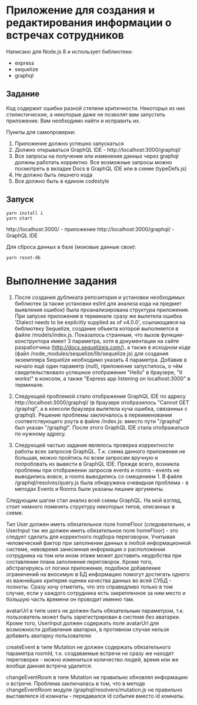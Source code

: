 # Приложение для создания и редактирования информации о встречах сотрудников

Написано для Node.js 8 и использует библиотеки:
* express
* sequelize
* graphql

## Задание
Код содержит ошибки разной степени критичности. Некоторых из них стилистические, а некоторые даже не позволят вам запустить приложение. Вам необходимо найти и исправить их.

Пункты для самопроверки:
1. Приложение должно успешно запускаться
2. Должно открываться GraphQL IDE - http://localhost:3000/graphql/
3. Все запросы на получение или изменения данных через graphql должны работать корректно. Все возможные запросы можно посмотреть в вкладке Docs в GraphQL IDE или в схеме (typeDefs.js)
4. Не должно быть лишнего кода
5. Все должно быть в едином codestyle

## Запуск
```
yarn install i
yarn start
```

http://localhost:3000/ - приложение
http://localhost:3000/graphql/ - GraphQL IDE

Для сброса данных в базе (моковые данные свои):
```
yarn reset-db
```

# Выполнение задания
1. После создания дубликата репозитория и установки необходимых библиотек (а также установки eslint для анализа кода на предмет выявления ошибок) была проанализирована структура приложения. При запуске приложения в терминале сразу же вылетела ошибка 'Dialect needs to be explicitly supplied as of v4.0.0', ссылающаяся на библиотеку Sequelize, создание объекта которой выполняется в файле /models/index.js. Показалось странным, что вызов функции-конструктора имеет 3 параметра, хотя в документации на сайте разработчика (http://docs.sequelizejs.com/), а также в исходном коде (файл /node_modules/sequelize/lib/sequelize.js) для создания экземпляра Sequelize необходимо указать 4 параметра. Добавив в начало ещё один параметр (null), приложение запустилось, о чём свидетельствовало успешное отображение "Hello" в браузере, "It works!" в консоли, а также "Express app listening on localhost:3000" в терминале.

2. Следующей проблемой стало отображение GraphQL IDE по адресу http://localhost:3000/graphql/ (в браузере отобразилось "Cannot GET /graphql", а в консоли браузера вылетела куча ошибка, связанных с graphql). Решение проблемы заключалось в переименовании соответствующего роута в файле /index.js: вместо пути "/graphql" был указан "/graphgl". После этого GraphQL IDE стала отображаться по нужному адресу.

3. Следующей частью задания являлось проверка корректности работы всех запросов GraphQL. Т.к. схема данного приложения не большая, можно пройтись по всем запросам вручную и попробовать их вывести в GraphQL IDE. Прежде всего, возникла проблемы при отображении запросов events и rooms - events не выводились вовсе, а rooms выводились со смещением 1. В файле /graphql/resolves/query.js была обнаружена очевидная проблема - в методах Events и Rooms были указаны лишние аргументы.

Следующим шагом стал анализ всей схемы GraphQL. На мой взгляд, стоит немного поменять структуру некоторых типов, описанных в схеме.

Тип User должен иметь обязательное поле homeFloor (следовательно, и UserInput так же должен иметь обязательное поле homeFloor) - это следует сделать для корректного подбора переговорок. Учитывая человеческий фактор при заполнении данных в любой информационной системе, невовремя занесенная информация о расположении сотрудника на том или ином этаже может доставить неудобства при составлении плана заполнения переговорок. Кроме того, абстрагируясь от логики приложения, подобное добавление ограничений на вносимую в БД информацию помогут достигать одного из важнейших критерия оценки качества данных во всей СУБД - полноты. Сразу хочу отметить, что это справедливо только в том случае, если у каждого сотрудника есть закрепленное за ним место и большую часть времени он проводит именно там.

avatarUrl в типе users не должен быть обязательным параметром, т.к. пользователь может быть зарегистрирован в системе без аватарки. Кроме того, UserInput должен содержать поле avatarUrl для возможности добавления аватарки, в противном случае нельзя добавить аватарку пользователю

createEvent в типе Mutation не должен содержать обязательного параметра roomId, т.к. создаваемые встречи не сразу же находят переговорки - можно измениться количество людей, время или же вообще данная встреча удалится.

changeEventRoom в типе Mutation не правильно обновлял информацию о встрече. Проблема заключалась в том, что в методе changeEventRoom модуля /graphql/resolvers/mutation.js не правильно выставлялся id комнаты - передавался id события вместо id комнаты.
